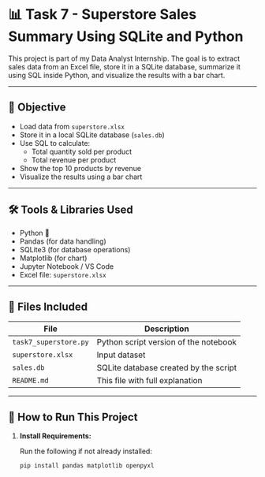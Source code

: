 # 📊 Task 7 - Superstore Sales Summary Using SQLite and Python

This project is part of my Data Analyst Internship. The goal is to extract sales data from an Excel file, store it in a SQLite database, summarize it using SQL inside Python, and visualize the results with a bar chart.

---

## 📝 Objective

- Load data from `superstore.xlsx`
- Store it in a local SQLite database (`sales.db`)
- Use SQL to calculate:
  - Total quantity sold per product
  - Total revenue per product
- Show the top 10 products by revenue
- Visualize the results using a bar chart

---

## 🛠 Tools & Libraries Used

- Python 🐍
- Pandas (for data handling)
- SQLite3 (for database operations)
- Matplotlib (for chart)
- Jupyter Notebook / VS Code
- Excel file: `superstore.xlsx`

---

## 📁 Files Included

| File | Description |
|------|-------------|
| `task7_superstore.py` | Python script version of the notebook |
| `superstore.xlsx` | Input dataset |
| `sales.db` | SQLite database created by the script |
| `README.md` | This file with full explanation |

---

## 🚀 How to Run This Project

1. **Install Requirements:**

   Run the following if not already installed:

   ```bash
   pip install pandas matplotlib openpyxl
